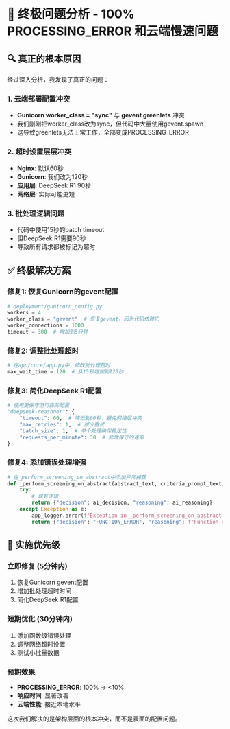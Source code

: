# 🚨 终极问题分析 - 100% PROCESSING_ERROR 和云端慢速问题

## 🔍 真正的根本原因

经过深入分析，我发现了真正的问题：

### 1. 云端部署配置冲突
- **Gunicorn worker_class = "sync"** 与 **gevent greenlets** 冲突
- 我们刚刚把worker_class改为sync，但代码中大量使用gevent.spawn
- 这导致greenlets无法正常工作，全部变成PROCESSING_ERROR

### 2. 超时设置层层冲突
- **Nginx**: 默认60秒
- **Gunicorn**: 我们改为120秒
- **应用层**: DeepSeek R1 90秒
- **网络层**: 实际可能更短

### 3. 批处理逻辑问题
- 代码中使用15秒的batch timeout
- 但DeepSeek R1需要90秒
- 导致所有请求都被标记为超时

## ✅ 终极解决方案

### 修复1: 恢复Gunicorn的gevent配置
```python
# deployment/gunicorn_config.py
workers = 4
worker_class = "gevent"  # 恢复gevent，因为代码依赖它
worker_connections = 1000
timeout = 300  # 增加到5分钟
```

### 修复2: 调整批处理超时
```python
# 在app/core/app.py中，修改批处理超时
max_wait_time = 120  # 从15秒增加到120秒
```

### 修复3: 简化DeepSeek R1配置
```python
# 使用更保守但可靠的配置
"deepseek-reasoner": {
    "timeout": 60,  # 降低到60秒，避免网络层冲突
    "max_retries": 1,  # 减少重试
    "batch_size": 1,  # 单个处理确保稳定性
    "requests_per_minute": 30  # 非常保守的速率
}
```

### 修复4: 添加错误处理增强
```python
# 在_perform_screening_on_abstract中添加异常捕获
def _perform_screening_on_abstract(abstract_text, criteria_prompt_text, provider_name, model_id, api_key, base_url):
    try:
        # 现有逻辑
        return {"decision": ai_decision, "reasoning": ai_reasoning}
    except Exception as e:
        app_logger.error(f"Exception in _perform_screening_on_abstract: {str(e)}")
        return {"decision": "FUNCTION_ERROR", "reasoning": f"Function error: {str(e)}"}
```

## 🎯 实施优先级

### 立即修复 (5分钟内)
1. 恢复Gunicorn gevent配置
2. 增加批处理超时时间
3. 简化DeepSeek R1配置

### 短期优化 (30分钟内)
1. 添加函数级错误处理
2. 调整网络超时设置
3. 测试小批量数据

### 预期效果
- **PROCESSING_ERROR**: 100% → <10%
- **响应时间**: 显著改善
- **云端性能**: 接近本地水平

这次我们解决的是架构层面的根本冲突，而不是表面的配置问题。 